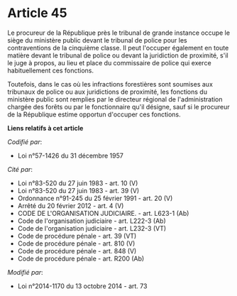 # Article 45

Le procureur de la République près le tribunal de grande instance occupe le siège du ministère public devant le tribunal de
police pour les contraventions de la cinquième classe. Il peut l'occuper également en toute matière devant le tribunal de
police ou devant la juridiction de proximité, s'il le juge à propos, au lieu et place du commissaire de police qui exerce
habituellement ces fonctions.

Toutefois, dans le cas où les infractions forestières sont soumises aux tribunaux de police ou aux juridictions de proximité,
les fonctions du ministère public sont remplies par le directeur régional de l'administration chargée des forêts ou par le
fonctionnaire qu'il désigne, sauf si le procureur de la République estime opportun d'occuper ces fonctions.

**Liens relatifs à cet article**

_Codifié par_:

  - Loi n°57-1426 du 31 décembre 1957

_Cité par_:

  - Loi n°83-520 du 27 juin 1983 - art. 10 (V)
  - Loi n°83-520 du 27 juin 1983 - art. 39 (V)
  - Ordonnance n°91-245 du 25 février 1991 - art. 20 (V)
  - Arrêté du 20 février 2012 - art. 4 (V)
  - CODE DE L'ORGANISATION JUDICIAIRE. - art. L623-1 (Ab)
  - Code de l'organisation judiciaire - art. L222-3 (Ab)
  - Code de l'organisation judiciaire - art. L232-3 (VT)
  - Code de procédure pénale - art. 39 (VT)
  - Code de procédure pénale - art. 810 (V)
  - Code de procédure pénale - art. 848 (V)
  - Code de procédure pénale - art. R200 (Ab)

_Modifié par_:

  - Loi n°2014-1170 du 13 octobre 2014 - art. 73
